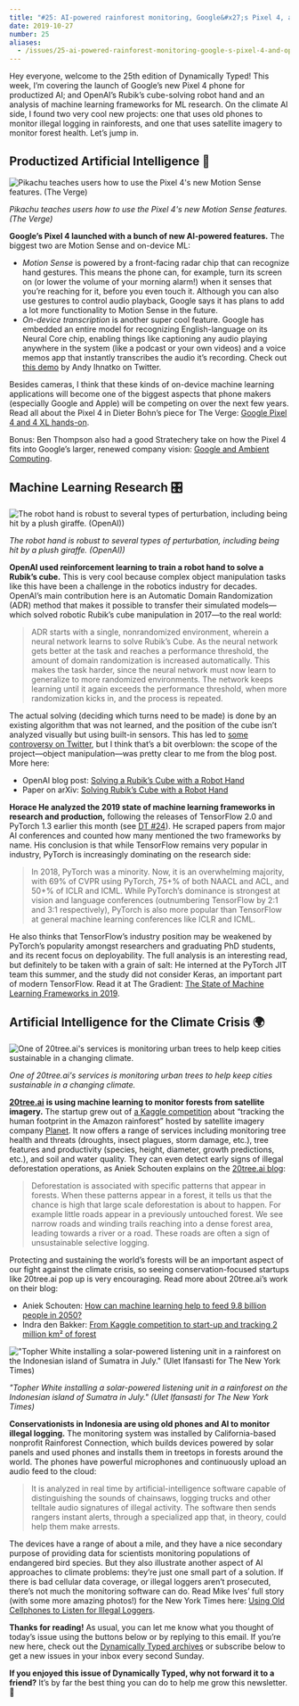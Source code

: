```yaml
---
title: "#25: AI-powered rainforest monitoring, Google&#x27;s Pixel 4, and OpenAI&#x27;s Rubik&#x27;s cube-solving robot hand "
date: 2019-10-27
number: 25
aliases:
  - /issues/25-ai-powered-rainforest-monitoring-google-s-pixel-4-and-openai-s-rubik-s-cube-solving-robot-hand-204685
---
```


Hey everyone, welcome to the 25th edition of Dynamically Typed!
This week, I’m covering the launch of Google’s new Pixel 4 phone for productized AI; and OpenAI’s Rubik’s cube-solving robot hand and an analysis of machine learning frameworks for ML research.
On the climate AI side, I found two very cool new projects: one that uses old phones to monitor illegal logging in rainforests, and one that uses satellite imagery to monitor forest health.
Let’s jump in.

## Productized Artificial Intelligence 🔌

![Pikachu teaches users how to use the Pixel 4's new Motion Sense features. (The Verge)](https://s3.amazonaws.com/revue/items/images/005/145/223/mail/6b08ee38b94b3ae49442ce0567e21c79.png?1572023799)

_Pikachu teaches users how to use the Pixel 4's new Motion Sense features. (The Verge)_

**Google’s Pixel 4 launched with a bunch of new AI-powered features.**
The biggest two are Motion Sense and on-device ML:

* _Motion Sense_ is powered by a front-facing radar chip that can recognize hand gestures. This means the phone can, for example, turn its screen on (or lower the volume of your morning alarm!) when it senses that you’re reaching for it, before you even touch it. Although you can also use gestures to control audio playback, Google says it has plans to add a lot more functionality to Motion Sense in the future.
* _On-device transcription_ is another super cool feature. Google has embedded an entire model for recognizing English-language on its Neural Core chip, enabling things like captioning any audio playing anywhere in the system (like a podcast or your own videos) and a voice memos app that instantly transcribes the audio it’s recording. Check out [this demo](https://twitter.com/ihnatko/status/1186038075920650242?utm_campaign=Dynamically%20Typed&utm_medium=email&utm_source=Revue%20newsletter) by Andy Ihnatko on Twitter.

Besides cameras, I think that these kinds of on-device machine learning applications will become one of the biggest aspects that phone makers (especially Google and Apple) will be competing on over the next few years.
Read all about the Pixel 4 in Dieter Bohn’s piece for The Verge: [Google Pixel 4 and 4 XL hands-on](https://www.theverge.com/2019/10/15/20908071/google-pixel-4-xl-photos-video-hands-on-camera-screen-specs-price?utm_campaign=Dynamically%20Typed&utm_medium=email&utm_source=Revue%20newsletter).

Bonus: Ben Thompson also had a good Stratechery take on how the Pixel 4 fits into Google’s larger, renewed company vision: [Google and Ambient Computing](https://stratechery.com/2019/google-and-ambient-computing/?utm_campaign=Dynamically%20Typed&utm_medium=email&utm_source=Revue%20newsletter).

## Machine Learning Research 🎛

![The robot hand is robust to several types of perturbation, including being hit by a plush giraffe. (OpenAI))](https://s3.amazonaws.com/revue/items/images/005/147/307/mail/4c226950eaf415df0f816562ce1f65e9.png?1572105069)

_The robot hand is robust to several types of perturbation, including being hit by a plush giraffe. (OpenAI))_

**OpenAI used reinforcement learning to train a robot hand to solve a Rubik’s cube.**
This is very cool because complex object manipulation tasks like this have been a challenge in the robotics industry for decades.
OpenAI’s main contribution here is an Automatic Domain Randomization (ADR) method that makes it possible to transfer their simulated models—which solved robotic Rubik’s cube manipulation in 2017—to the real world:

> ADR starts with a single, nonrandomized environment, wherein a neural network learns to solve Rubik’s Cube.
> As the neural network gets better at the task and reaches a performance threshold, the amount of domain randomization is increased automatically.
> This makes the task harder, since the neural network must now learn to generalize to more randomized environments.
> The network keeps learning until it again exceeds the performance threshold, when more randomization kicks in, and the process is repeated.

The actual solving (deciding which turns need to be made) is done by an existing algorithm that was not learned, and the position of the cube isn’t analyzed visually but using built-in sensors.
This has led to [some controversy on Twitter](https://twitter.com/garymarcus/status/1185679169360809984?utm_campaign=Dynamically%20Typed&utm_medium=email&utm_source=Revue%20newsletter), but I think that’s a bit overblown: the scope of the project—object manipulation—was pretty clear to me from the blog post.
More here:

* OpenAI blog post: [Solving a Rubik’s Cube with a Robot Hand](https://openai.com/blog/solving-rubiks-cube/?utm_campaign=Dynamically%20Typed&utm_medium=email&utm_source=Revue%20newsletter)
* Paper on arXiv: [Solving Rubik’s Cube with a Robot Hand](https://arxiv.org/abs/1910.07113?utm_campaign=Dynamically%20Typed&utm_medium=email&utm_source=Revue%20newsletter)

**Horace He analyzed the 2019 state of machine learning frameworks in research and production,** following the releases of TensorFlow 2.0 and PyTorch 1.3 earlier this month (see [DT #24](https://dynamicallytyped.com/issues/24-descript-s-new-podcast-studio-tensorflow-and-pytorch-updates-and-more-climate-resources-202035?utm_campaign=Dynamically%20Typed&utm_medium=email&utm_source=Revue%20newsletter)).
He scraped papers from major AI conferences and counted how many mentioned the two frameworks by name.
His conclusion is that while TensorFlow remains very popular in industry, PyTorch is increasingly dominating on the research side:

> In 2018, PyTorch was a minority.
> Now, it is an overwhelming majority, with 69% of CVPR using PyTorch, 75+% of both NAACL and ACL, and 50+% of ICLR and ICML.
> While PyTorch’s dominance is strongest at vision and language conferences (outnumbering TensorFlow by 2:1 and 3:1 respectively), PyTorch is also more popular than TensorFlow at general machine learning conferences like ICLR and ICML.

He also thinks that TensorFlow’s industry position may be weakened by PyTorch’s popularity amongst researchers and graduating PhD students, and its recent focus on deployability.
The full analysis is an interesting read, but definitely to be taken with a grain of salt: He interned at the PyTorch JIT team this summer, and the study did not consider Keras, an important part of modern TensorFlow.
Read it at The Gradient: [The State of Machine Learning Frameworks in 2019](https://thegradient.pub/state-of-ml-frameworks-2019-pytorch-dominates-research-tensorflow-dominates-industry/?utm_campaign=Dynamically%20Typed&utm_medium=email&utm_source=Revue%20newsletter).

## Artificial Intelligence for the Climate Crisis 🌍

![One of 20tree.ai's services is monitoring urban trees to help keep cities sustainable in a changing climate.](https://s3.amazonaws.com/revue/items/images/005/144/956/mail/45132de0910d5436d750a84ec0e560cc.png?1572019396)

_One of 20tree.ai's services is monitoring urban trees to help keep cities sustainable in a changing climate._

[**20tree.ai**](http://www.20tree.ai/?utm_campaign=Dynamically%20Typed&utm_medium=email&utm_source=Revue%20newsletter) **is using machine learning to monitor forests from satellite imagery.**
The startup grew out of [a Kaggle competition](https://www.kaggle.com/c/planet-understanding-the-amazon-from-space?utm_campaign=Dynamically%20Typed&utm_medium=email&utm_source=Revue%20newsletter) about “tracking the human footprint in the Amazon rainforest” hosted by satellite imagery company [Planet](https://www.planet.com/?utm_campaign=Dynamically%20Typed&utm_medium=email&utm_source=Revue%20newsletter).
It now offers a range of services including monitoring tree health and threats (droughts, insect plagues, storm damage, etc.), tree features and productivity (species, height, diameter, growth predictions, etc.), and soil and water quality.
They can even detect early signs of illegal deforestation operations, as Aniek Schouten explains on the [20tree.ai blog](https://medium.com/20tree-ai/how-can-machine-learning-help-to-feed-9-8-billion-people-in-2050-d4ea9dea28a6?utm_campaign=Dynamically%20Typed&utm_medium=email&utm_source=Revue%20newsletter):

> Deforestation is associated with specific patterns that appear in forests.
> When these patterns appear in a forest, it tells us that the chance is high that large scale deforestation is about to happen.
> For example little roads appear in a previously untouched forest.
> We see narrow roads and winding trails reaching into a dense forest area, leading towards a river or a road.
> These roads are often a sign of unsustainable selective logging.

Protecting and sustaining the world’s forests will be an important aspect of our fight against the climate crisis, so seeing conservation-focused startups like 20tree.ai pop up is very encouraging.
Read more about 20tree.ai’s work on their blog:

* Aniek Schouten: [How can machine learning help to feed 9.8 billion people in 2050?](https://medium.com/20tree-ai/how-can-machine-learning-help-to-feed-9-8-billion-people-in-2050-d4ea9dea28a6?utm_campaign=Dynamically%20Typed&utm_medium=email&utm_source=Revue%20newsletter)
* Indra den Bakker: [From Kaggle competition to start-up and tracking 2 million km² of forest](https://medium.com/20tree-ai/from-kaggle-competition-to-start-up-and-tracking-2-million-km-of-forest-67444e2b21cc?utm_campaign=Dynamically%20Typed&utm_medium=email&utm_source=Revue%20newsletter)

!["Topher White installing a solar-powered listening unit in a rainforest on the Indonesian island of Sumatra in July." (Ulet Ifansasti for The New York Times)](https://s3.amazonaws.com/revue/items/images/005/145/063/mail/d0b46c0b9701e23b5306343fd5bf611b.jpeg?1572021955)

_"Topher White installing a solar-powered listening unit in a rainforest on the Indonesian island of Sumatra in July." (Ulet Ifansasti for The New York Times)_

**Conservationists in Indonesia are using old phones and AI to monitor illegal logging.**
The monitoring system was installed by California-based nonprofit Rainforest Connection, which builds devices powered by solar panels and used phones and installs them in treetops in forests around the world.
The phones have powerful microphones and continuously upload an audio feed to the cloud:

> It is analyzed in real time by artificial-intelligence software capable of distinguishing the sounds of chainsaws, logging trucks and other telltale audio signatures of illegal activity.
> The software then sends rangers instant alerts, through a specialized app that, in theory, could help them make arrests.

The devices have a range of about a mile, and they have a nice secondary purpose of providing data for scientists monitoring populations of endangered bird species.
But they also illustrate another aspect of AI approaches to climate problems: they’re just one small part of a solution.
If there is bad cellular data coverage, or illegal loggers aren’t prosecuted, there’s not much the monitoring software can do.
Read Mike Ives’ full story (with some more amazing photos!) for the New York Times here: [Using Old Cellphones to Listen for Illegal Loggers](https://www.nytimes.com/2019/10/15/climate/indonesia-logging-deforestation.html?utm_campaign=Dynamically%20Typed&utm_medium=email&utm_source=Revue%20newsletter).

**Thanks for reading!**
As usual, you can let me know what you thought of today’s issue using the buttons below or by replying to this email.
If you’re new here, check out the [Dynamically Typed archives](https://dynamicallytyped.com/?utm_campaign=Dynamically%20Typed&utm_medium=email&utm_source=Revue%20newsletter) or subscribe below to get a new issues in your inbox every second Sunday.

**If you enjoyed this issue of Dynamically Typed, why not forward it to a friend?**
It’s by far the best thing you can do to help me grow this newsletter.
🚂